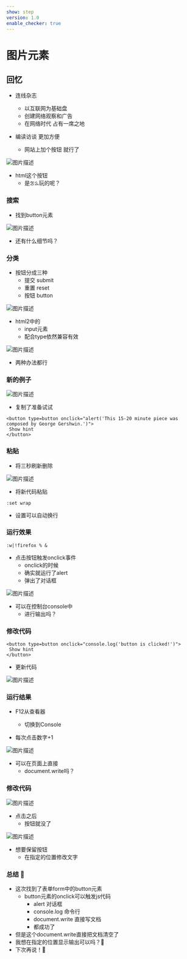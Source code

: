 ```yaml
---
show: step
version: 1.0
enable_checker: true
---
```


# 图片元素

## 回忆

- 连线杂志
	- 以互联网为基础盘
	- 创建网络观察和广告
	- 在网络时代 占有一席之地

- 编读访谈 更加方便
	- 网站上加个按钮 就行了 

![图片描述](https://doc.shiyanlou.com/courses/uid1190679-20241001-1727775215455)

- html这个按钮 
	- 是`怎么`玩的呢？

### 搜索

- 找到button元素

![图片描述](https://doc.shiyanlou.com/courses/uid1190679-20240814-1723621471543)

- 还有什么细节吗？

### 分类

- 按钮分成三种
	- 提交 submit
	- 重置 reset
	- 按钮 button

![图片描述](https://doc.shiyanlou.com/courses/uid1190679-20240814-1723621532674)

- html2中的
	- input元素
	- 配合type依然兼容有效

![图片描述](https://doc.shiyanlou.com/courses/uid1190679-20240814-1723622297142)

- 两种办法都行

### 新的例子

![图片描述](https://doc.shiyanlou.com/courses/uid1190679-20240814-1723638714610)

- 复制了准备试试

```
<button type=button onclick="alert('This 15-20 minute piece was composed by George Gershwin.')">
 Show hint
</button>
```

### 粘贴

- 将三秒刷新删除

![图片描述](https://doc.shiyanlou.com/courses/uid1190679-20240814-1723638955127)

- 将新代码粘贴

```
:set wrap
```

- 设置可以自动换行

### 运行效果

```
:w|!firefox % &
```

- 点击按钮触发onclick事件
	- onclick的时候
	- 确实就运行了alert
	- 弹出了对话框

![图片描述](https://doc.shiyanlou.com/courses/uid1190679-20240814-1723639432195)

- 可以在控制台console中
	- 进行输出吗？

### 修改代码

```
<button type=button onclick="console.log('button is clicked!')">
 Show hint
</button>
```

- 更新代码

![图片描述](https://doc.shiyanlou.com/courses/uid1190679-20240814-1723640983597)

### 运行结果

- F12从查看器
	- 切换到Console

- 每次点击数字+1

![图片描述](https://doc.shiyanlou.com/courses/uid1190679-20240814-1723641053913)

- 可以在页面上直接
	- document.write吗？

### 修改代码

![图片描述](https://doc.shiyanlou.com/courses/uid1190679-20240814-1723642047625)

- 点击之后
	- 按钮就没了

![图片描述](https://doc.shiyanlou.com/courses/uid1190679-20240814-1723642065949)

- 想要保留按钮
	- 在指定的位置修改文字

### 总结 🤔

- 这次找到了表单form中的button元素
	- button元素的onclick可以触发js代码
		- alert 对话框
		- console.log 命令行
		- document.write 直接写文档
		- 都成功了
- 但是这个document.write直接把文档清空了
- 我想在指定的位置显示输出可以吗？🤔
- 下次再说！👋